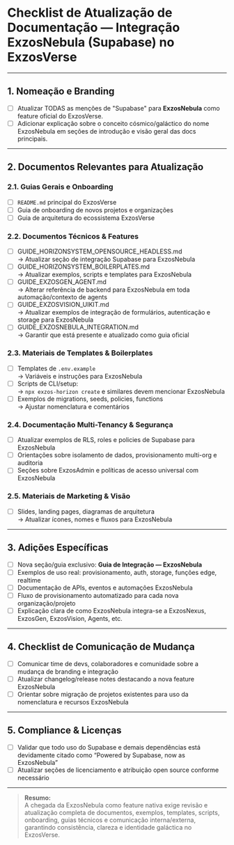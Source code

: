# Checklist de Atualização de Documentação — Integração ExzosNebula (Supabase) no ExzosVerse

---

## 1. Nomeação e Branding

- [ ] Atualizar TODAS as menções de "Supabase" para **ExzosNebula** como feature oficial do ExzosVerse.
- [ ] Adicionar explicação sobre o conceito cósmico/galáctico do nome ExzosNebula em seções de introdução e visão geral das docs principais.

---

## 2. Documentos Relevantes para Atualização

### 2.1. Guias Gerais e Onboarding

- [ ] `README.md` principal do ExzosVerse
- [ ] Guia de onboarding de novos projetos e organizações
- [ ] Guia de arquitetura do ecossistema ExzosVerse

### 2.2. Documentos Técnicos & Features

- [ ] GUIDE_HORIZONSYSTEM_OPENSOURCE_HEADLESS.md  
  → Atualizar seção de integração Supabase para ExzosNebula
- [ ] GUIDE_HORIZONSYSTEM_BOILERPLATES.md  
  → Atualizar exemplos, scripts e templates para ExzosNebula
- [ ] GUIDE_EXZOSGEN_AGENT.md  
  → Alterar referência de backend para ExzosNebula em toda automação/contexto de agents
- [ ] GUIDE_EXZOSVISION_UIKIT.md  
  → Atualizar exemplos de integração de formulários, autenticação e storage para ExzosNebula
- [ ] GUIDE_EXZOSNEBULA_INTEGRATION.md  
  → Garantir que está presente e atualizado como guia oficial

### 2.3. Materiais de Templates & Boilerplates

- [ ] Templates de `.env.example`  
  → Variáveis e instruções para ExzosNebula
- [ ] Scripts de CLI/setup:  
  → `npx exzos-horizon create` e similares devem mencionar ExzosNebula
- [ ] Exemplos de migrations, seeds, policies, functions  
  → Ajustar nomenclatura e comentários

### 2.4. Documentação Multi-Tenancy & Segurança

- [ ] Atualizar exemplos de RLS, roles e policies de Supabase para ExzosNebula
- [ ] Orientações sobre isolamento de dados, provisionamento multi-org e auditoria
- [ ] Seções sobre ExzosAdmin e políticas de acesso universal com ExzosNebula

### 2.5. Materiais de Marketing & Visão

- [ ] Slides, landing pages, diagramas de arquitetura  
  → Atualizar ícones, nomes e fluxos para ExzosNebula

---

## 3. Adições Específicas

- [ ] Nova seção/guia exclusivo: **Guia de Integração — ExzosNebula**
- [ ] Exemplos de uso real: provisionamento, auth, storage, funções edge, realtime
- [ ] Documentação de APIs, eventos e automações ExzosNebula
- [ ] Fluxo de provisionamento automatizado para cada nova organização/projeto
- [ ] Explicação clara de como ExzosNebula integra-se a ExzosNexus, ExzosGen, ExzosVision, Agents, etc.

---

## 4. Checklist de Comunicação de Mudança

- [ ] Comunicar time de devs, colaboradores e comunidade sobre a mudança de branding e integração
- [ ] Atualizar changelog/release notes destacando a nova feature ExzosNebula
- [ ] Orientar sobre migração de projetos existentes para uso da nomenclatura e recursos ExzosNebula

---

## 5. Compliance & Licenças

- [ ] Validar que todo uso do Supabase e demais dependências está devidamente citado como “Powered by Supabase, now as ExzosNebula”
- [ ] Atualizar seções de licenciamento e atribuição open source conforme necessário

---

> **Resumo:**  
A chegada da ExzosNebula como feature nativa exige revisão e atualização completa de documentos, exemplos, templates, scripts, onboarding, guias técnicos e comunicação interna/externa, garantindo consistência, clareza e identidade galáctica no ExzosVerse.